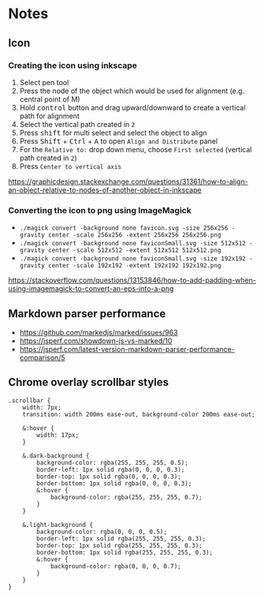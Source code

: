# Notes

## Icon

### Creating the icon using inkscape
1. Select pen tool
2. Press the node of the object which would be used for alignment (e.g. central point of M)
3. Hold <kbd>control</kbd> button and drag upward/downward to create a vertical path for alignment
4. Select the vertical path created in `2`
5. Press <kbd>shift</kbd> for multi select and select the object to align
6. Press <kbd>Shift</kbd> + <kbd>Ctrl</kbd> + <kbd>A</kbd> to open `Align and Distribute` panel
7. For the `Relative to:` drop down menu, choose `First selected` (vertical path created in `2`)
8. Press `Center to vertical axis`

<https://graphicdesign.stackexchange.com/questions/31361/how-to-align-an-object-relative-to-nodes-of-another-object-in-inkscape>

### Converting the icon to png using ImageMagick

- `./magick convert -background none favicon.svg -size 256x256 -gravity center -scale 256x256 -extent 256x256 256x256.png`
- `./magick convert -background none faviconSmall.svg -size 512x512 -gravity center -scale 512x512 -extent 512x512 512x512.png`
- `./magick convert -background none faviconSmall.svg -size 192x192 -gravity center -scale 192x192 -extent 192x192 192x192.png`

<https://stackoverflow.com/questions/13153846/how-to-add-padding-when-using-imagemagick-to-convert-an-eps-into-a-png>

## Markdown parser performance

- <https://github.com/markedjs/marked/issues/963>
- <https://jsperf.com/showdown-js-vs-marked/10>
- <https://jsperf.com/latest-version-markdown-parser-performance-comparison/5>

## Chrome overlay scrollbar styles
```
.scrollbar {
    width: 7px;
    transition: width 200ms ease-out, background-color 200ms ease-out;

    &:hover {
        width: 17px;
    }

    &.dark-background {
        background-color: rgba(255, 255, 255, 0.5);
        border-left: 1px solid rgba(0, 0, 0, 0.3);
        border-top: 1px solid rgba(0, 0, 0, 0.3);
        border-bottom: 1px solid rgba(0, 0, 0, 0.3);
        &:hover {
            background-color: rgba(255, 255, 255, 0.7);
        }
    }

    &.light-background {
        background-color: rgba(0, 0, 0, 0.5);
        border-left: 1px solid rgba(255, 255, 255, 0.3);
        border-top: 1px solid rgba(255, 255, 255, 0.3);
        border-bottom: 1px solid rgba(255, 255, 255, 0.3);
        &:hover {
            background-color: rgba(0, 0, 0, 0.7);
        }
    }
}
```